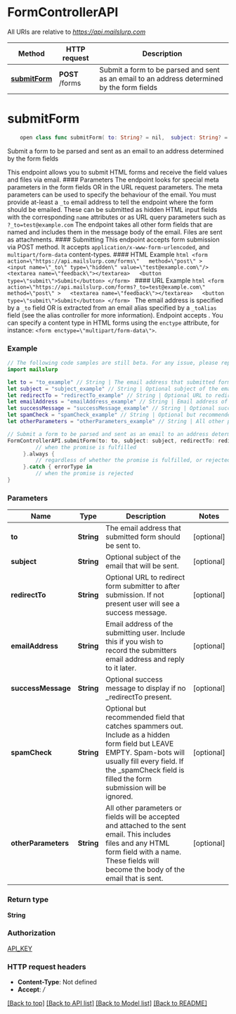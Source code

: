 # FormControllerAPI

All URIs are relative to *https://api.mailslurp.com*

Method | HTTP request | Description
------------- | ------------- | -------------
[**submitForm**](FormControllerAPI#submitform) | **POST** /forms | Submit a form to be parsed and sent as an email to an address determined by the form fields


# **submitForm**
```swift
    open class func submitForm( to: String? = nil,  subject: String? = nil,  redirectTo: String? = nil,  emailAddress: String? = nil,  successMessage: String? = nil,  spamCheck: String? = nil,  otherParameters: String? = nil) -> Promise<String>
```

Submit a form to be parsed and sent as an email to an address determined by the form fields

This endpoint allows you to submit HTML forms and receive the field values and files via email.   #### Parameters The endpoint looks for special meta parameters in the form fields OR in the URL request parameters. The meta parameters can be used to specify the behaviour of the email.   You must provide at-least a `_to` email address to tell the endpoint where the form should be emailed. These can be submitted as hidden HTML input fields with the corresponding `name` attributes or as URL query parameters such as `?_to=test@example.com`  The endpoint takes all other form fields that are named and includes them in the message body of the email. Files are sent as attachments.  #### Submitting This endpoint accepts form submission via POST method. It accepts `application/x-www-form-urlencoded`, and `multipart/form-data` content-types.  #### HTML Example ```html <form    action=\"https://api.mailslurp.com/forms\"   method=\"post\" >   <input name=\"_to\" type=\"hidden\" value=\"test@example.com\"/>   <textarea name=\"feedback\"></textarea>   <button type=\"submit\">Submit</button> </form> ```  #### URL Example ```html <form    action=\"https://api.mailslurp.com/forms?_to=test@example.com\"   method=\"post\" >   <textarea name=\"feedback\"></textarea>   <button type=\"submit\">Submit</button> </form> ```    The email address is specified by a `_to` field OR is extracted from an email alias specified by a `_toAlias` field (see the alias controller for more information).  Endpoint accepts .  You can specify a content type in HTML forms using the `enctype` attribute, for instance: `<form enctype=\"multipart/form-data\">`.  

### Example
```swift
// The following code samples are still beta. For any issue, please report via http://github.com/OpenAPITools/openapi-generator/issues/new
import mailslurp

let to = "to_example" // String | The email address that submitted form should be sent to. (optional)
let subject = "subject_example" // String | Optional subject of the email that will be sent. (optional)
let redirectTo = "redirectTo_example" // String | Optional URL to redirect form submitter to after submission. If not present user will see a success message. (optional)
let emailAddress = "emailAddress_example" // String | Email address of the submitting user. Include this if you wish to record the submitters email address and reply to it later. (optional)
let successMessage = "successMessage_example" // String | Optional success message to display if no _redirectTo present. (optional)
let spamCheck = "spamCheck_example" // String | Optional but recommended field that catches spammers out. Include as a hidden form field but LEAVE EMPTY. Spam-bots will usually fill every field. If the _spamCheck field is filled the form submission will be ignored. (optional)
let otherParameters = "otherParameters_example" // String | All other parameters or fields will be accepted and attached to the sent email. This includes files and any HTML form field with a name. These fields will become the body of the email that is sent. (optional)

// Submit a form to be parsed and sent as an email to an address determined by the form fields
FormControllerAPI.submitForm(to: to, subject: subject, redirectTo: redirectTo, emailAddress: emailAddress, successMessage: successMessage, spamCheck: spamCheck, otherParameters: otherParameters).then {
         // when the promise is fulfilled
     }.always {
         // regardless of whether the promise is fulfilled, or rejected
     }.catch { errorType in
         // when the promise is rejected
}
```

### Parameters

Name | Type | Description  | Notes
------------- | ------------- | ------------- | -------------
 **to** | **String** | The email address that submitted form should be sent to. | [optional] 
 **subject** | **String** | Optional subject of the email that will be sent. | [optional] 
 **redirectTo** | **String** | Optional URL to redirect form submitter to after submission. If not present user will see a success message. | [optional] 
 **emailAddress** | **String** | Email address of the submitting user. Include this if you wish to record the submitters email address and reply to it later. | [optional] 
 **successMessage** | **String** | Optional success message to display if no _redirectTo present. | [optional] 
 **spamCheck** | **String** | Optional but recommended field that catches spammers out. Include as a hidden form field but LEAVE EMPTY. Spam-bots will usually fill every field. If the _spamCheck field is filled the form submission will be ignored. | [optional] 
 **otherParameters** | **String** | All other parameters or fields will be accepted and attached to the sent email. This includes files and any HTML form field with a name. These fields will become the body of the email that is sent. | [optional] 

### Return type

**String**

### Authorization

[API_KEY](../README#API_KEY)

### HTTP request headers

 - **Content-Type**: Not defined
 - **Accept**: */*

[[Back to top]](#) [[Back to API list]](../README#documentation-for-api-endpoints) [[Back to Model list]](../README#documentation-for-models) [[Back to README]](../README)

